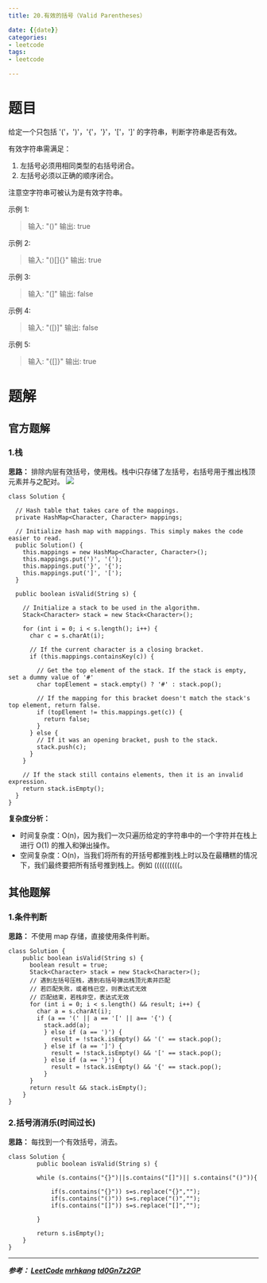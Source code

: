 ```yaml
---
title: 20.有效的括号（Valid Parentheses）

date: {{date}}
categories:
- leetcode
tags:
- leetcode

---
```

# 题目
给定一个只包括 '('，')'，'{'，'}'，'['，']' 的字符串，判断字符串是否有效。

有效字符串需满足：

1. 左括号必须用相同类型的右括号闭合。
2. 左括号必须以正确的顺序闭合。

注意空字符串可被认为是有效字符串。

示例 1:
> 输入: "()"
> 输出: true

示例 2:
> 输入: "()[]{}"
> 输出: true

示例 3:
> 输入: "(]"
> 输出: false

示例 4:
> 输入: "([)]"
> 输出: false

示例 5:
> 输入: "{[]}"
> 输出: true


# 题解

## 官方题解
### 1.栈
**思路：** 排除内层有效括号，使用栈。栈中i只存储了左括号，右括号用于推出栈顶元素并与之配对。
![](https://pic.leetcode-cn.com/Figures/20/STACK-3.png)

```
class Solution {

  // Hash table that takes care of the mappings.
  private HashMap<Character, Character> mappings;

  // Initialize hash map with mappings. This simply makes the code easier to read.
  public Solution() {
    this.mappings = new HashMap<Character, Character>();
    this.mappings.put(')', '(');
    this.mappings.put('}', '{');
    this.mappings.put(']', '[');
  }

  public boolean isValid(String s) {

    // Initialize a stack to be used in the algorithm.
    Stack<Character> stack = new Stack<Character>();

    for (int i = 0; i < s.length(); i++) {
      char c = s.charAt(i);

      // If the current character is a closing bracket.
      if (this.mappings.containsKey(c)) {

        // Get the top element of the stack. If the stack is empty, set a dummy value of '#'
        char topElement = stack.empty() ? '#' : stack.pop();

        // If the mapping for this bracket doesn't match the stack's top element, return false.
        if (topElement != this.mappings.get(c)) {
          return false;
        }
      } else {
        // If it was an opening bracket, push to the stack.
        stack.push(c);
      }
    }

    // If the stack still contains elements, then it is an invalid expression.
    return stack.isEmpty();
  }
}
```
**复杂度分析：**
- 时间复杂度：O(n)，因为我们一次只遍历给定的字符串中的一个字符并在栈上进行 O(1) 的推入和弹出操作。
- 空间复杂度：O(n)，当我们将所有的开括号都推到栈上时以及在最糟糕的情况下，我们最终要把所有括号推到栈上。例如 ((((((((((。

## 其他题解
### 1.条件判断
**思路：** 不使用 map 存储，直接使用条件判断。
```
class Solution {
    public boolean isValid(String s) {
      boolean result = true;
      Stack<Character> stack = new Stack<Character>();
      // 遇到左括号压栈，遇到右括号弹出栈顶元素并匹配
      // 若匹配失败，或者栈已空，则表达式无效
      // 匹配结束，若栈非空，表达式无效
      for (int i = 0; i < s.length() && result; i++) {
        char a = s.charAt(i);
        if (a == '(' || a == '[' || a== '{') {
          stack.add(a);
          } else if (a == ')') {
            result = !stack.isEmpty() && '(' == stack.pop();
          } else if (a == ']') {
            result = !stack.isEmpty() && '[' == stack.pop();
          } else if (a == '}') {
            result = !stack.isEmpty() && '{' == stack.pop();
          }
      }
      return result && stack.isEmpty();
    }
}
```

### 2.括号消消乐(时间过长)
**思路：** 每找到一个有效括号，消去。
```
class Solution {
        public boolean isValid(String s) {

        while (s.contains("{}")||s.contains("[]")|| s.contains("()")){

            if(s.contains("{}")) s=s.replace("{}","");
            if(s.contains("()")) s=s.replace("()","");
            if(s.contains("[]")) s=s.replace("[]","");

        }

        return s.isEmpty();
    }
}
```

---
***参考：
[LeetCode](https://leetcode-cn.com/problems/valid-parentheses)
[mrhkang](https://leetcode-cn.com/problems/two-sum/solution/java-zhan-by-mrhkang/)
[td0Gn7z2GP](https://leetcode-cn.com/problems/two-sum/solution/you-xiao-de-gua-hao-java-by-td0gn7z2gp/)***
